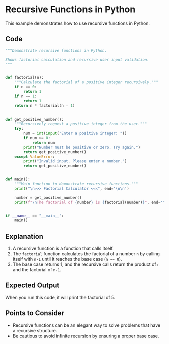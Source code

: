 # Recursive Functions in Python

This example demonstrates how to use recursive functions in Python.

## Code

```python
"""Demonstrate recursive functions in Python.

Shows factorial calculation and recursive user input validation.
"""


def factorial(n):
    """Calculate the factorial of a positive integer recursively."""
    if n == 0:
        return 1
    if n == 1:
        return 1
    return n * factorial(n - 1)


def get_positive_number():
    """Recursively request a positive integer from the user."""
    try:
        num = int(input("Enter a positive integer: "))
        if num >= 0:
            return num
        print("Number must be positive or zero. Try again.")
        return get_positive_number()
    except ValueError:
        print("Invalid input. Please enter a number.")
        return get_positive_number()


def main():
    """Main function to demonstrate recursive functions."""
    print("\n>>> Factorial Calculator <<<", end='\n\n')

    number = get_positive_number()
    print(f"\nThe factorial of {number} is {factorial(number)}", end='\n\n')


if __name__ == "__main__":
    main()
```

## Explanation

1. A recursive function is a function that calls itself.
2. The `factorial` function calculates the factorial of a number `n` by calling itself with `n-1` until it reaches the base case (`n == 0`).
3. The base case returns 1, and the recursive calls return the product of `n` and the factorial of `n-1`.

## Expected Output

When you run this code, it will print the factorial of 5.

## Points to Consider

- Recursive functions can be an elegant way to solve problems that have a recursive structure.
- Be cautious to avoid infinite recursion by ensuring a proper base case.
